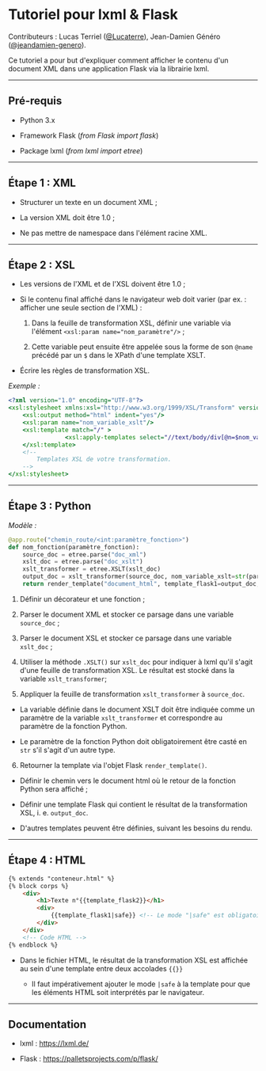 # Tutoriel pour lxml & Flask

Contributeurs : Lucas Terriel ([@Lucaterre](https://github.com/Lucaterre)), Jean-Damien Généro ([@jeandamien-genero](https://github.com/jeandamien-genero)).

Ce tutoriel a pour but d'expliquer comment afficher le contenu d'un document XML dans une application Flask via la librairie lxml.

---

## Pré-requis

* Python 3.x

* Framework Flask (*from Flask import flask*)

* Package lxml (*from lxml import etree*)

---

## Étape 1 : XML

* Structurer un texte en un document XML ;

* La version XML doit être 1.0 ;

* Ne pas mettre de namespace dans l'élément racine XML.

---

## Étape 2 : XSL

* Les versions de l'XML et de l'XSL doivent être 1.0 ;

* Si le contenu final affiché dans le navigateur web doit varier (par ex. : afficher une seule section de l'XML) :

  1. Dans la feuille de transformation XSL, définir une variable via l'élément ```<xsl:param name="nom_paramètre"/>``` ;

  2. Cette variable peut ensuite être appelée sous la forme de son ```@name``` précédé par un ```$``` dans le XPath d'une template XSLT.

* Écrire les règles de transformation XSL.

*Exemple :*

```XSLT
<?xml version="1.0" encoding="UTF-8"?>
<xsl:stylesheet xmlns:xsl="http://www.w3.org/1999/XSL/Transform" version="1.0">
    <xsl:output method="html" indent="yes"/>
    <xsl:param name="nom_variable_xslt"/>
    <xsl:template match="/" >
                <xsl:apply-templates select="//text/body/div[@n=$nom_variable_xslt]"/>
    </xsl:template>
    <!-- 
    	Templates XSL de votre transformation.
    -->
</xsl:stylesheet>
```

---

## Étape 3 : Python

*Modèle :*

```Python
@app.route("chemin_route/<int:paramètre_fonction>")
def nom_fonction(paramètre_fonction):
	source_doc = etree.parse("doc_xml")
	xslt_doc = etree.parse("doc_xslt")
	xslt_transformer = etree.XSLT(xslt_doc)
	output_doc = xslt_transformer(source_doc, nom_variable_xslt=str(paramètre_fonction))
	return render_template("document_html", template_flask1=output_doc, template_flask2=paramètre_fonction) # Le nombre de template n'est pas limité.
```

1. Définir un décorateur et une fonction ;

2. Parser le document XML et stocker ce parsage dans une variable ```source_doc``` ;

3. Parser le document XSL et stocker ce parsage dans une variable ```xslt_doc``` ;

4. Utiliser la méthode ```.XSLT()``` sur ```xslt_doc``` pour indiquer à lxml qu'il s'agit d'une feuille de transformation XSL. Le résultat est stocké dans la variable ```xslt_transformer```;

5. Appliquer la feuille de transformation ```xslt_transformer``` à ```source_doc```.

  - La variable définie dans le document XSLT doit être indiquée comme un paramètre de la variable ```xslt_transformer``` et correspondre au paramètre de la fonction Python. 

  - Le paramètre de la fonction Python doit obligatoirement être casté en ```str``` s'il s'agit d'un autre type.

6. Retourner la template via l'objet Flask ```render_template()```.

  - Définir le chemin vers le document html où le retour de la fonction Python sera affiché ;

  - Définir une template Flask qui contient le résultat de la transformation XSL, i. e. ```output_doc```.

  - D'autres templates peuvent être définies, suivant les besoins du rendu.

---

## Étape 4 : HTML

```HTML
{% extends "conteneur.html" %}
{% block corps %}
	<div>
		<h1>Texte n°{{template_flask2}}</h1>
		<div>
			{{template_flask1|safe}} <!-- Le mode "|safe" est obligatoire -->
		</div>
	</div>
	<!-- Code HTML -->
{% endblock %}
```

* Dans le fichier HTML, le résultat de la transformation XSL est affichée au sein d'une template entre deux accolades ```{{}}```

  * Il faut impérativement ajouter le mode ```|safe``` à la template pour que les éléments HTML soit interprétés par le navigateur.

---

## Documentation

* lxml : https://lxml.de/

* Flask : https://palletsprojects.com/p/flask/
